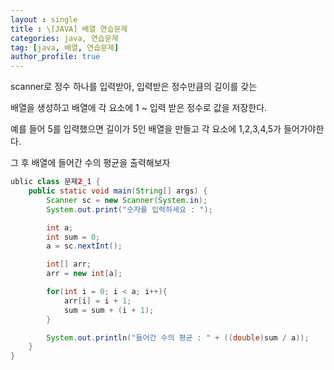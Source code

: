 ```yaml
---
layout : single
title : \[JAVA] 배열 연습문제
categories: java, 연습문제
tag: [java, 배열, 연습문제]
author_profile: true
---
```


scanner로 정수 하나를 입력받아, 입력받은 정수만큼의 길이를 갖는

배열을 생성하고 배열에 각 요소에 1 ~ 입력 받은 정수로 값을 저장한다.

예를 들어 5를 입력했으면 길이가 5인 배열을 만들고 각 요소에 1,2,3,4,5가 들어가야한다.

그 후 배열에 들어간 수의 평균을 출력해보자

```java
ublic class 문제2_1 {
    public static void main(String[] args) {
        Scanner sc = new Scanner(System.in);
        System.out.print("숫자를 입력하세요 : ");

        int a;
        int sum = 0;
        a = sc.nextInt();

        int[] arr;
        arr = new int[a];

        for(int i = 0; i < a; i++){
            arr[i] = i + 1;
            sum = sum + (i + 1);
        }

        System.out.println("들어간 수의 평균 : " + ((double)sum / a));
    }
}
```